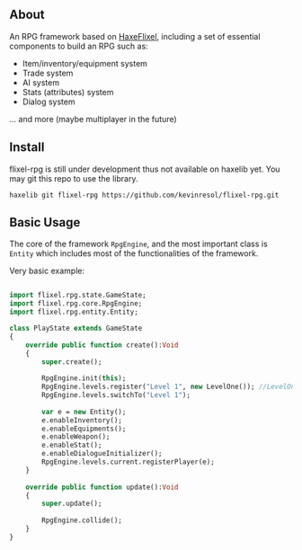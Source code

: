 ## About

An RPG framework based on [HaxeFlixel], including a set of essential components to build an RPG such as:
- Item/inventory/equipment system
- Trade system
- AI system
- Stats (attributes) system
- Dialog system

... and more (maybe multiplayer in the future)

## Install

flixel-rpg is still under development thus not available on haxelib yet. You may git this repo to use the library.

`haxelib git flixel-rpg https://github.com/kevinresol/flixel-rpg.git`

## Basic Usage

The core of the framework `RpgEngine`, and the most important class is `Entity` which includes most of the 
functionalities of the framework.

Very basic example:
	
```haxe

import flixel.rpg.state.GameState;
import flixel.rpg.core.RpgEngine;
import flixel.rpg.entity.Entity;

class PlayState extends GameState
{	
	override public function create():Void
	{		
		super.create();
		
		RpgEngine.init(this);
		RpgEngine.levels.register("Level 1", new LevelOne()); //LevelOne extends Level		
		RpgEngine.levels.switchTo("Level 1");
		
		var e = new Entity();
		e.enableInventory();		
		e.enableEquipments();
		e.enableWeapon();		
		e.enableStat();
		e.enableDialogueInitializer();
		RpgEngine.levels.current.registerPlayer(e);
	}
	
	override public function update():Void
	{
		super.update();
		
		RpgEngine.collide();		
	}
}
```

[HaxeFlixel]: https://github.com/HaxeFlixel/flixel